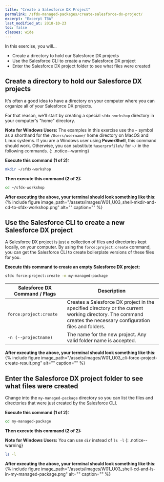 ```yaml
---
title: "Create a Salesforce DX Project"
permalink: /sfdx-managed-packages/create-salesforce-dx-project/
excerpt: "Excerpt TBA"
last_modified_at: 2018-10-23
toc: false
classes: wide
---
```


In this exercise, you will...

* Create a directory to hold our Salesforce DX projects
* Use the Salesforce CLI to create a new Salesforce DX project
* Enter the Salesforce DX project folder to see what files were created

## Create a directory to hold our Salesforce DX projects
It's often a good idea to have a directory on your computer where you can organize all of your Salesforce DX projects.  

For that reason, we'll start by creating a special `sfdx-workshop` directory in your computer's "home" directory.

**Note for Windows Users:** The examples in this exercise use the `~` symbol as a shorthand for the `/Users/username/` home directory on MacOS and Linux systems.  If you are a Windows user using **PowerShell**, this command should work.  Otherwise, you can substitute `%userprofile%/` for `~/` in the following commands.
{: .notice--warning}


**Execute this command (1 of 2):**
```bash
mkdir ~/sfdx-workshop
```

**Then execute this command (2 of 2):**
```bash
cd ~/sfdx-workshop
```
**After executing the above, your terminal should look something like this:**
{% include figure image_path="/assets/images/W01_U03_shell-mkdir-and-cd-to-sfdx-workshop.png" alt="" caption="" %}


## Use the Salesforce CLI to create a new Salesforce DX project
A Salesforce DX project is just a collection of files and directories kept locally, on your computer.  By using the `force:project:create` command, you can get the Salesforce CLI to create boilerplate versions of these files for you.

**Execute this command to create an empty Salesforce DX project:**
```bash
sfdx force:project:create -n my-managed-package
```

| Salesforce DX Command / Flags   | Description                                             |
| --------------------------------| --------------------------------------------------------|
| `force:project:create`          | Creates a Salesforce DX project in the specified directory or the current working directory. The command creates the necessary configuration files and folders. |
| `-n (--projectname)`            | The name for the new project. Any valid folder name is accepted. |

**After executing the above, your terminal should look something like this:**
{% include figure image_path="/assets/images/W01_U03_cli-force-project-create-result.png" alt="" caption="" %}


## Enter the Salesforce DX project folder to see what files were created
Change into the `my-managed-package` directory so you can list the files and directories that were just created by the Salesforce CLI.

**Execute this command (1 of 2):**
```bash
cd my-managed-package
```

**Then execute this command (2 of 2):**

**Note for Windows Users:** You can use `dir` instead of `ls -l`
{: .notice--warning}

```bash
ls -l
```
**After executing the above, your terminal should look something like this:**
{% include figure image_path="/assets/images/W01_U03_shell-cd-and-ls-in-my-managed-package.png" alt="" caption="" %}

<!-- 
TODO: One or two sentences to help transition to the next activity.  Maybe a table that explains what each file/folder is and does.
-->
